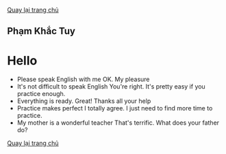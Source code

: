 [Quay lại trang chủ](https://phamkhactuy.github.io/tuypk.github.io/index.html)

## Phạm Khắc Tuy
# Hello

- Please speak English with me
OK. My pleasure
- It's not difficult to speak English
You're right. It's pretty easy if you practice enough.
- Everything is ready.
Great! Thanks all your help
- Practice makes perfect
I totally agree. I just need to find more time to practice.
- My mother is a wonderful teacher
That's terrific. What does your father do?

[Quay lại trang chủ](https://phamkhactuy.github.io/tuypk.github.io/index.html)
